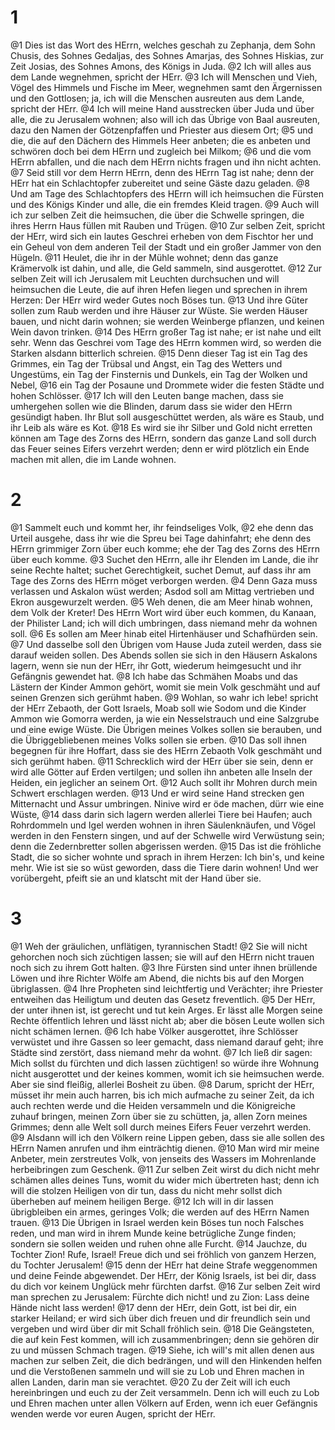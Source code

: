 # 1
@1 Dies ist das Wort des HErrn, welches geschah zu Zephanja, dem Sohn Chusis, des Sohnes Gedaljas, des Sohnes Amarjas, des Sohnes Hiskias, zur Zeit Josias, des Sohnes Amons, des Königs in Juda. @2 Ich will alles aus dem Lande wegnehmen, spricht der HErr. @3 Ich will Menschen und Vieh, Vögel des Himmels und Fische im Meer, wegnehmen samt den Ärgernissen und den Gottlosen; ja, ich will die Menschen ausreuten aus dem Lande, spricht der HErr. @4 Ich will meine Hand ausstrecken über Juda und über alle, die zu Jerusalem wohnen; also will ich das Übrige von Baal ausreuten, dazu den Namen der Götzenpfaffen und Priester aus diesem Ort; @5 und die, die auf den Dächern des Himmels Heer anbeten; die es anbeten und schwören doch bei dem HErrn und zugleich bei Milkom; @6 und die vom HErrn abfallen, und die nach dem HErrn nichts fragen und ihn nicht achten. @7 Seid still vor dem Herrn HErrn, denn des HErrn Tag ist nahe; denn der HErr hat ein Schlachtopfer zubereitet und seine Gäste dazu geladen. @8 Und am Tage des Schlachtopfers des HErrn will ich heimsuchen die Fürsten und des Königs Kinder und alle, die ein fremdes Kleid tragen. @9 Auch will ich zur selben Zeit die heimsuchen, die über die Schwelle springen, die ihres Herrn Haus füllen mit Rauben und Trügen. @10 Zur selben Zeit, spricht der HErr, wird sich ein lautes Geschrei erheben von dem Fischtor her und ein Geheul von dem anderen Teil der Stadt und ein großer Jammer von den Hügeln. @11 Heulet, die ihr in der Mühle wohnet; denn das ganze Krämervolk ist dahin, und alle, die Geld sammeln, sind ausgerottet. @12 Zur selben Zeit will ich Jerusalem mit Leuchten durchsuchen und will heimsuchen die Leute, die auf ihren Hefen liegen und sprechen in ihrem Herzen: Der HErr wird weder Gutes noch Böses tun. @13 Und ihre Güter sollen zum Raub werden und ihre Häuser zur Wüste. Sie werden Häuser bauen, und nicht darin wohnen; sie werden Weinberge pflanzen, und keinen Wein davon trinken. @14 Des HErrn großer Tag ist nahe; er ist nahe und eilt sehr. Wenn das Geschrei vom Tage des HErrn kommen wird, so werden die Starken alsdann bitterlich schreien. @15 Denn dieser Tag ist ein Tag des Grimmes, ein Tag der Trübsal und Angst, ein Tag des Wetters und Ungestüms, ein Tag der Finsternis und Dunkels, ein Tag der Wolken und Nebel, @16 ein Tag der Posaune und Drommete wider die festen Städte und hohen Schlösser. @17 Ich will den Leuten bange machen, dass sie umhergehen sollen wie die Blinden, darum dass sie wider den HErrn gesündigt haben. Ihr Blut soll ausgeschüttet werden, als wäre es Staub, und ihr Leib als wäre es Kot. @18 Es wird sie ihr Silber und Gold nicht erretten können am Tage des Zorns des HErrn, sondern das ganze Land soll durch das Feuer seines Eifers verzehrt werden; denn er wird plötzlich ein Ende machen mit allen, die im Lande wohnen.

# 2
@1 Sammelt euch und kommt her, ihr feindseliges Volk, @2 ehe denn das Urteil ausgehe, dass ihr wie die Spreu bei Tage dahinfahrt; ehe denn des HErrn grimmiger Zorn über euch komme; ehe der Tag des Zorns des HErrn über euch komme. @3 Suchet den HErrn, alle ihr Elenden im Lande, die ihr seine Rechte haltet; suchet Gerechtigkeit, suchet Demut, auf dass ihr am Tage des Zorns des HErrn möget verborgen werden. @4 Denn Gaza muss verlassen und Askalon wüst werden; Asdod soll am Mittag vertrieben und Ekron ausgewurzelt werden. @5 Weh denen, die am Meer hinab wohnen, dem Volk der Kreter! Des HErrn Wort wird über euch kommen, du Kanaan, der Philister Land; ich will dich umbringen, dass niemand mehr da wohnen soll. @6 Es sollen am Meer hinab eitel Hirtenhäuser und Schafhürden sein. @7 Und dasselbe soll den Übrigen vom Hause Juda zuteil werden, dass sie darauf weiden sollen. Des Abends sollen sie sich in den Häusern Askalons lagern, wenn sie nun der HErr, ihr Gott, wiederum heimgesucht und ihr Gefängnis gewendet hat. @8 Ich habe das Schmähen Moabs und das Lästern der Kinder Ammon gehört, womit sie mein Volk geschmäht und auf seinen Grenzen sich gerühmt haben. @9 Wohlan, so wahr ich lebe! spricht der HErr Zebaoth, der Gott Israels, Moab soll wie Sodom und die Kinder Ammon wie Gomorra werden, ja wie ein Nesselstrauch und eine Salzgrube und eine ewige Wüste. Die Übrigen meines Volkes sollen sie berauben, und die Übriggebliebenen meines Volks sollen sie erben. @10 Das soll ihnen begegnen für ihre Hoffart, dass sie des HErrn Zebaoth Volk geschmäht und sich gerühmt haben. @11 Schrecklich wird der HErr über sie sein, denn er wird alle Götter auf Erden vertilgen; und sollen ihn anbeten alle Inseln der Heiden, ein jeglicher an seinem Ort. @12 Auch sollt ihr Mohren durch mein Schwert erschlagen werden. @13 Und er wird seine Hand strecken gen Mitternacht und Assur umbringen. Ninive wird er öde machen, dürr wie eine Wüste, @14 dass darin sich lagern werden allerlei Tiere bei Haufen; auch Rohrdommeln und Igel werden wohnen in ihren Säulenknäufen, und Vögel werden in den Fenstern singen, und auf der Schwelle wird Verwüstung sein; denn die Zedernbretter sollen abgerissen werden. @15 Das ist die fröhliche Stadt, die so sicher wohnte und sprach in ihrem Herzen: Ich bin's, und keine mehr. Wie ist sie so wüst geworden, dass die Tiere darin wohnen! Und wer vorübergeht, pfeift sie an und klatscht mit der Hand über sie.

# 3
@1 Weh der gräulichen, unflätigen, tyrannischen Stadt! @2 Sie will nicht gehorchen noch sich züchtigen lassen; sie will auf den HErrn nicht trauen noch sich zu ihrem Gott halten. @3 Ihre Fürsten sind unter ihnen brüllende Löwen und ihre Richter Wölfe am Abend, die nichts bis auf den Morgen übriglassen. @4 Ihre Propheten sind leichtfertig und Verächter; ihre Priester entweihen das Heiligtum und deuten das Gesetz freventlich. @5 Der HErr, der unter ihnen ist, ist gerecht und tut kein Arges. Er lässt alle Morgen seine Rechte öffentlich lehren und lässt nicht ab; aber die bösen Leute wollen sich nicht schämen lernen. @6 Ich habe Völker ausgerottet, ihre Schlösser verwüstet und ihre Gassen so leer gemacht, dass niemand darauf geht; ihre Städte sind zerstört, dass niemand mehr da wohnt. @7 Ich ließ dir sagen: Mich sollst du fürchten und dich lassen züchtigen! so würde ihre Wohnung nicht ausgerottet und der keines kommen, womit ich sie heimsuchen werde. Aber sie sind fleißig, allerlei Bosheit zu üben. @8 Darum, spricht der HErr, müsset ihr mein auch harren, bis ich mich aufmache zu seiner Zeit, da ich auch rechten werde und die Heiden versammeln und die Königreiche zuhauf bringen, meinen Zorn über sie zu schütten, ja, allen Zorn meines Grimmes; denn alle Welt soll durch meines Eifers Feuer verzehrt werden. @9 Alsdann will ich den Völkern reine Lippen geben, dass sie alle sollen des HErrn Namen anrufen und ihm einträchtig dienen. @10 Man wird mir meine Anbeter, mein zerstreutes Volk, von jenseits des Wassers im Mohrenlande herbeibringen zum Geschenk. @11 Zur selben Zeit wirst du dich nicht mehr schämen alles deines Tuns, womit du wider mich übertreten hast; denn ich will die stolzen Heiligen von dir tun, dass du nicht mehr sollst dich überheben auf meinem heiligen Berge. @12 Ich will in dir lassen übrigbleiben ein armes, geringes Volk; die werden auf des HErrn Namen trauen. @13 Die Übrigen in Israel werden kein Böses tun noch Falsches reden, und man wird in ihrem Munde keine betrügliche Zunge finden; sondern sie sollen weiden und ruhen ohne alle Furcht. @14 Jauchze, du Tochter Zion! Rufe, Israel! Freue dich und sei fröhlich von ganzem Herzen, du Tochter Jerusalem! @15 denn der HErr hat deine Strafe weggenommen und deine Feinde abgewendet. Der HErr, der König Israels, ist bei dir, dass du dich vor keinem Unglück mehr fürchten darfst. @16 Zur selben Zeit wird man sprechen zu Jerusalem: Fürchte dich nicht! und zu Zion: Lass deine Hände nicht lass werden! @17 denn der HErr, dein Gott, ist bei dir, ein starker Heiland; er wird sich über dich freuen und dir freundlich sein und vergeben und wird über dir mit Schall fröhlich sein. @18 Die Geängsteten, die auf kein Fest kommen, will ich zusammenbringen; denn sie gehören dir zu und müssen Schmach tragen. @19 Siehe, ich will's mit allen denen aus machen zur selben Zeit, die dich bedrängen, und will den Hinkenden helfen und die Verstoßenen sammeln und will sie zu Lob und Ehren machen in allen Landen, darin man sie verachtet. @20 Zu der Zeit will ich euch hereinbringen und euch zu der Zeit versammeln. Denn ich will euch zu Lob und Ehren machen unter allen Völkern auf Erden, wenn ich euer Gefängnis wenden werde vor euren Augen, spricht der HErr.